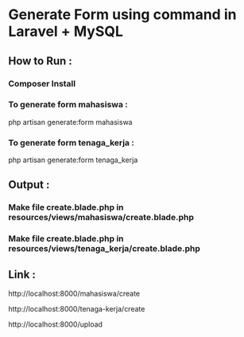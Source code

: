 # Generate Form using command in Laravel + MySQL

## How to Run :

### Composer Install
### To generate form mahasiswa : 
php artisan generate:form mahasiswa

### To generate form tenaga_kerja : 
php artisan generate:form tenaga_kerja

## Output :
### Make file create.blade.php in resources/views/mahasiswa/create.blade.php
### Make file create.blade.php in resources/views/tenaga_kerja/create.blade.php


## Link :
http://localhost:8000/mahasiswa/create

http://localhost:8000/tenaga-kerja/create

http://localhost:8000/upload
